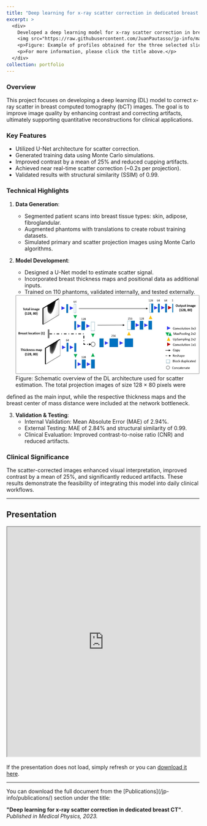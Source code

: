 ```yaml
---
title: "Deep learning for x-ray scatter correction in dedicated breast CT"
excerpt: >
  <div>
    Developed a deep learning model for x-ray scatter correction in breast CT images, enhancing image quality and enabling real-time clinical applications. Achieved a 25% improvement in contrast and effective scatter correction, as demonstrated in the figure below.
    <img src="https://raw.githubusercontent.com/JuanPautasso/jp-info/master/images/image_DL.png" />
    <p>Figure: Example of profiles obtained for the three selected slices of reconstructed patient bCT images, both uncorrected and DL-corrected. The filled band represents the obtained range of x-ray linear attenuation values for fibroglandular (fuchsia) and adipose tissue (pink).</p>
    <p>For more information, please click the title above.</p>
  </div>
collection: portfolio
---
```


### Overview
This project focuses on developing a deep learning (DL) model to correct x-ray scatter in breast computed tomography (bCT) images. The goal is to improve image quality by enhancing contrast and correcting artifacts, ultimately supporting quantitative reconstructions for clinical applications.

### Key Features
- Utilized U-Net architecture for scatter correction.
- Generated training data using Monte Carlo simulations.
- Improved contrast by a mean of 25% and reduced cupping artifacts.
- Achieved near real-time scatter correction (~0.2s per projection).
- Validated results with structural similarity (SSIM) of 0.99.

### Technical Highlights
1. **Data Generation**:
   - Segmented patient scans into breast tissue types: skin, adipose, fibroglandular.
   - Augmented phantoms with translations to create robust training datasets.
   - Simulated primary and scatter projection images using Monte Carlo algorithms.

2. **Model Development**:
   - Designed a U-Net model to estimate scatter signal.
   - Incorporated breast thickness maps and positional data as additional inputs.
   - Trained on 110 phantoms, validated internally, and tested externally.
  
   <img src="https://raw.githubusercontent.com/JuanPautasso/jp-info/master/images/image_model.png" alt="model" />
   Figure: Schematic overview of the DL architecture used for scatter estimation. The total projection images of size 128 × 80 pixels were
defined as the main input, while the respective thickness maps and the breast center of mass distance were included at the network bottleneck.

3. **Validation & Testing**:
   - Internal Validation: Mean Absolute Error (MAE) of 2.94%.
   - External Testing: MAE of 2.84% and structural similarity of 0.99.
   - Clinical Evaluation: Improved contrast-to-noise ratio (CNR) and reduced artifacts.

### Clinical Significance
The scatter-corrected images enhanced visual interpretation, improved contrast by a mean of 25%, and significantly reduced artifacts. These results demonstrate the feasibility of integrating this model into daily clinical workflows.


---
<section id="presentation">
  <h2>Presentation</h2>
  <iframe src="https://docs.google.com/gview?url=https://raw.githubusercontent.com/JuanPautasso/jp-info/master/presentations/presentation_DL_scatter.pdf&embedded=true" width="100%" height="600px"></iframe>
  <p>If the presentation does not load, simply refresh or you can <a href="https://raw.githubusercontent.com/JuanPautasso/jp-info/master/presentations/presentation_DL_scatter.pdf" target="_blank">download it here</a>.</p>
</section>

---

<p>You can download the full document from the [Publications](/jp-info/publications/) section under the title:</p>
<p><strong>"Deep learning for x-ray scatter correction in dedicated breast CT"</strong>. <em>Published in Medical Physics, 2023.</em></p>


